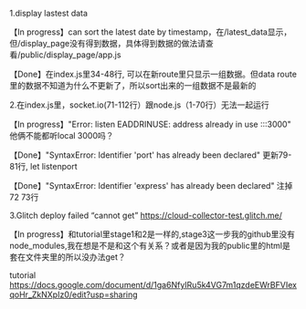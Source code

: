1.display lastest data

【In progress】can sort the latest date by timestamp，在/latest_data显示，但/display_page没有得到数据，具体得到数据的做法请查看/public/display_page/app.js

【Done】在index.js里34-48行, 可以在新route里只显示一组数据。但data route里的数据不知道为什么不更新了，所以sort出来的一组数据不是最新的

2.在index.js里，socket.io(71-112行）跟node.js（1-70行）无法一起运行

【In progress】"Error: listen EADDRINUSE: address already in use :::3000" 他俩不能都听local 3000吗？

【Done】"SyntaxError: Identifier 'port' has already been declared" 更新79-81行, let listenport

【Done】"SyntaxError: Identifier 'express' has already been declared" 注掉72 73行

3.Glitch deploy failed “cannot get” https://cloud-collector-test.glitch.me/

【In progress】和tutorial里stage1和2是一样的,stage3这一步我的github里没有node_modules,我在想是不是和这个有关系？或者是因为我的public里的html是套在文件夹里的所以没办法get？

tutorial https://docs.google.com/document/d/1ga6NfyIRu5k4VG7m1qzdeEWrBFVIexqoHr_ZkNXpIz0/edit?usp=sharing
